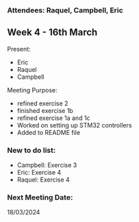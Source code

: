 ### Attendees: Raquel, Campbell, Eric
## Week 4 - 16th March
Present:
- Eric
- Raquel
- Campbell

Meeting Purpose:
- refined exercise 2
- finished exercise 1b
- refined exercise 1a and 1c
- Worked on setting up STM32 controllers
- Added to README file

### New to do list:
- Campbell: Exercise 3
- Eric: Exercise 4
- Raquel: Exercise 4

### Next Meeting Date:
18/03/2024
